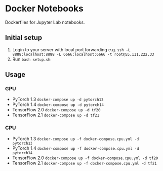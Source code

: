 # Docker Notebooks

Dockerfiles for Jupyter Lab notebooks.

## Initial setup

1. Login to your server with local port forwarding e.g. `ssh -L 8888:localhost:8888 -L 6666:localhost:6666 -t root@55.111.222.33`
1. Run `bash setup.sh`

## Usage

### GPU

- PyTorch 1.3 `docker-compose up -d pytorch13`
- PyTorch 1.4 `docker-compose up -d pytorch14`
- TensorFlow 2.0 `docker-compose up -d tf20`
- TensorFlow 2.1 `docker-compose up -d tf21`

### CPU

- PyTorch 1.3 `docker-compose up -f docker-compose.cpu.yml -d pytorch13`
- PyTorch 1.4 `docker-compose up -f docker-compose.cpu.yml -d pytorch14`
- TensorFlow 2.0 `docker-compose up -f docker-compose.cpu.yml -d tf20`
- TensorFlow 2.1 `docker-compose up -f docker-compose.cpu.yml -d tf21`

